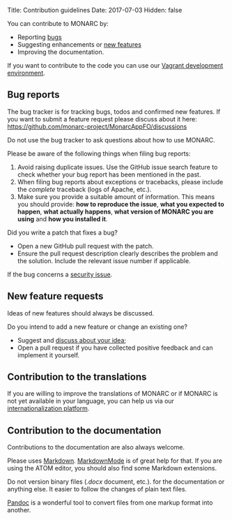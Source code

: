 Title: Contribution guidelines
Date: 2017-07-03
Hidden: false


You can contribute to MONARC by:

* Reporting [bugs](https://github.com/monarc-project/MonarcAppFO/issues/new?assignees=&labels=bug%2C+potential-bug%2C+needs+triage&template=bug_report.md)
* Suggesting enhancements or [new features](https://github.com/monarc-project/MonarcAppFO/discussions/categories/ideas)
* Improving the documentation.

If you want to contribute to the code you can use our
[Vagrant development environment](https://github.com/monarc-project/MonarcAppFO/tree/master/vagrant).


## Bug reports

The bug tracker is for tracking bugs, todos and confirmed new features.
If you want to submit a feature request please discuss about it here:
https://github.com/monarc-project/MonarcAppFO/discussions

Do not use the bug tracker to ask questions about how to use MONARC.

Please be aware of the following things when filing bug reports:

1. Avoid raising duplicate issues. Use the GitHub issue search feature
   to check whether your bug report has been mentioned in the past.
2. When filing bug reports about exceptions or tracebacks, please include the
   *complete* traceback (logs of Apache, etc.).
3. Make sure you provide a suitable amount of information. This
   means you should provide: **how to reproduce the issue**,
   **what you expected to happen**, **what actually happens**,
   **what version of MONARC you are using** and  **how you installed it**.

Did you write a patch that fixes a bug?

* Open a new GitHub pull request with the patch.
* Ensure the pull request description clearly describes the problem and the
  solution. Include the relevant issue number if applicable.

If the bug concerns a
[security issue](/community/vulnerability-disclosure).


## New feature requests

Ideas of new features should always be discussed.

Do you intend to add a new feature or change an existing one?

* Suggest and [discuss about your idea](https://github.com/monarc-project/MonarcAppFO/discussions/categories/ideas);
* Open a pull request if you have collected positive feedback and can implement it yourself.


## Contribution to the translations

If you are willing to improve the translations of MONARC or if MONARC is not
yet available in your language, you can help us via our
[internationalization platform](https://translate.monarc.lu/projects/monarc/).


## Contribution to the documentation

Contributions to the documentation are also always welcome.

Please uses
[Markdown](https://daringfireball.net/projects/markdown/).
[MarkdownMode](https://www.emacswiki.org/emacs/MarkdownMode) is of great help
for that. If you are using the ATOM editor, you should also find some Markdown
extensions.

Do not version binary files (*.docx* document, etc.). for the
documentation or anything else. It easier to follow the changes of plain text
files.

[Pandoc](http://pandoc.org) is a wonderful tool to convert files from one
markup format into another.
